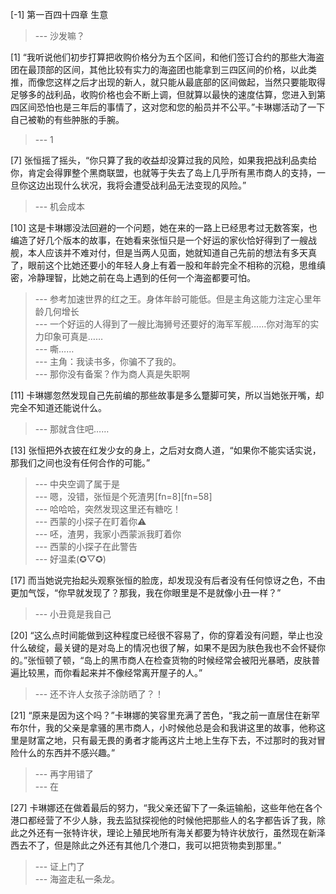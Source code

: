 
[-1] 第一百四十四章 生意
>--- 沙发嘛？<br>

[1] “我听说他们初步打算把收购价格分为五个区间，和他们签订合约的那些大海盗团在最顶部的区间，其他比较有实力的海盗团也能拿到三四区间的价格，以此类推，而像您这样之后才出现的新人，就只能从最底部的区间做起，当然只要能取得足够多的战利品，收购价格也会不断上调，但就算以最快的速度估算，您进入到第四区间恐怕也是三年后的事情了，这对您和您的船员并不公平。”卡琳娜活动了一下自己被勒的有些肿胀的手腕。
>--- 1<br>

[7] 张恒摇了摇头，“你只算了我的收益却没算过我的风险，如果我把战利品卖给你，肯定会得罪整个黑商联盟，也就等于失去了岛上几乎所有黑市商人的支持，一旦你这边出现什么状况，我将会遭受战利品无法变现的风险。”
>--- 机会成本<br>

[10] 这是卡琳娜没法回避的一个问题，她在来的一路上已经思考过无数答案，也编造了好几个版本的故事，在她看来张恒只是一个好运的家伙恰好得到了一艘战舰，本人应该并不难对付，但是当两人见面，她就知道自己先前的想法有多天真了，眼前这个比她还要小的年轻人身上有着一股和年龄完全不相称的沉稳，思维缜密，冷静理智，比她之前在岛上遇到的任何一个海盗都要可怕。
>--- 参考加速世界的红之王。身体年龄可能低。但是主角这能力注定心里年龄几何增长<br>
>--- 一个好运的人得到了一艘比海狮号还要好的海军军舰……你对海军的实力印象可真是……<br>
>--- 嘶……<br>
>--- 主角：我读书多，你骗不了我的。<br>
>--- 那你没有备案？作为商人真是失职啊<br>

[11] 卡琳娜忽然发现自己先前编的那些故事是多么蹩脚可笑，所以当她张开嘴，却完全不知道还能说什么。
>--- 那就含住吧……<br>

[13] 张恒把外衣披在红发少女的身上，之后对女商人道，“如果你不能实话实说，那我们之间也没有任何合作的可能。”
>--- 中央空调了属于是<br>
>--- 嗯，没错，张恒是个死渣男[fn=8][fn=58]<br>
>--- 哈哈哈，突然发现这里还有糖吃！<br>
>--- 西蒙的小探子在盯着你⚠️<br>
>--- 呸，渣男，我家小西蒙派我盯着你<br>
>--- 西蒙的小探子在此警告<br>
>--- 好温柔(✪▽✪)<br>

[17] 而当她说完抬起头观察张恒的脸庞，却发现没有后者没有任何惊讶之色，不由更加气馁，“你早就发现了？那我，我在你眼里是不是就像小丑一样？”
>--- 小丑竟是我自己<br>

[20] “这么点时间能做到这种程度已经很不容易了，你的穿着没有问题，举止也没什么破绽，最关键的是对岛上的情况也很了解，如果不是因为肤色我也不会怀疑你的。”张恒顿了顿，“岛上的黑市商人在检查货物的时候经常会被阳光暴晒，皮肤普遍比较黑，而你看起来并不像经常离开屋子的人。”
>--- 还不许人女孩子涂防晒了？！<br>

[21] “原来是因为这个吗？”卡琳娜的笑容里充满了苦色，“我之前一直居住在新罕布尔什，我的父亲是拿骚的黑市商人，小时候他总是会和我讲这里的故事，他称这里是财富之地，只有最无畏的勇者才能再这片土地上生存下去，不过那时的我对冒险什么的东西并不感兴趣。”
>--- 再字用错了<br>
>--- 在<br>

[27] 卡琳娜还在做着最后的努力，“我父亲还留下了一条运输船，这些年他在各个港口都经营了不少人脉，我去监狱探视他的时候他把那些人的名字都告诉了我，除此之外还有一张特许状，理论上殖民地所有海关都要为特许状放行，虽然现在新泽西去不了，但是除此之外还有其他几个港口，我可以把货物卖到那里。”
>--- 证上门了<br>
>--- 海盗走私一条龙。<br>
